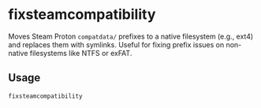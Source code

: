 # fixsteamcompatibility

Moves Steam Proton `compatdata/` prefixes to a native filesystem (e.g., ext4)
and replaces them with symlinks. Useful for fixing prefix issues on non-native
filesystems like NTFS or exFAT.

## Usage

```bash
fixsteamcompatibility
